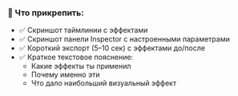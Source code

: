 ### **📎 Что прикрепить:**

- ✅ Скриншот таймлинии с эффектами
- ✅ Скриншот панели Inspector с настроенными параметрами
- ✅ Короткий экспорт (5–10 сек) с эффектами до/после
- ✅ Краткое текстовое пояснение:
    - Какие эффекты ты применил
    - Почему именно эти
    - Что дало наибольший визуальный эффект